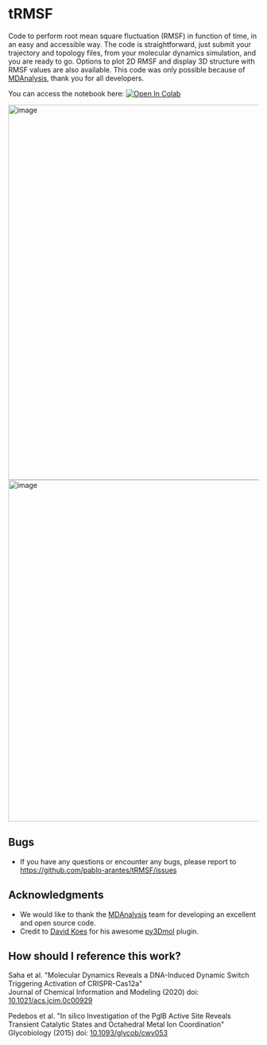 # tRMSF
Code to perform root mean square fluctuation (RMSF) in function of time, in an easy and accessible way. The code is straightforward, just submit your trajectory and topology files, from your molecular dynamics simulation, and you are ready to go. Options to plot 2D RMSF and display 3D structure with RMSF values are also available. This code was only possible because of [MDAnalysis](https://github.com/MDAnalysis/mdanalysis), thank you for all developers.

You can access the notebook here: [![Open In Colab](https://colab.research.google.com/assets/colab-badge.svg)](https://colab.research.google.com/github/pablo-arantes/tRMSF/blob/main/tRMSF.ipynb)

<img width="754" alt="image" src="https://user-images.githubusercontent.com/35934150/186281519-89ad8cf5-c33b-4279-ad88-8d24e84e419b.png">
<img width="687" alt="image" src="https://user-images.githubusercontent.com/35934150/186281576-06f452bd-11a3-4c14-8d1f-f50d20c9da6c.png">


## Bugs
- If you have any questions or encounter any bugs, please report to https://github.com/pablo-arantes/tRMSF/issues

## Acknowledgments

- We would like to thank the [MDAnalysis](https://github.com/MDAnalysis/mdanalysis) team for developing an excellent and open source code.
- Credit to [David Koes](https://github.com/dkoes) for his awesome [py3Dmol](https://3dmol.csb.pitt.edu/) plugin.


## How should I reference this work?
  Saha et al. "Molecular Dynamics Reveals a DNA-Induced Dynamic Switch Triggering Activation of CRISPR-Cas12a" <br />
  Journal of Chemical Information and Modeling (2020) doi: [10.1021/acs.jcim.0c00929](https://doi.org/10.1021/acs.jcim.0c00929)
  
  Pedebos et al. "In silico Investigation of the PglB Active Site Reveals Transient Catalytic States and Octahedral Metal Ion Coordination" <br />
  Glycobiology (2015) doi: [10.1093/glycob/cwv053](https://doi.org/10.1093/glycob/cwv053)
